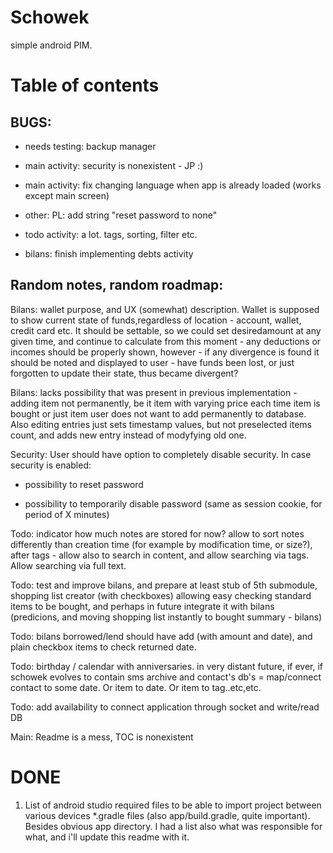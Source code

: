 Schowek
=======

simple android PIM.


# Table of contents


BUGS:
-----

- needs testing: backup manager

- main activity: security is nonexistent - JP :)

- main activity: fix changing language when app is already loaded (works except main screen)

- other: PL: add string "reset password to none"

- todo activity: a lot. tags, sorting, filter etc.

- bilans: finish implementing debts activity


Random notes, random roadmap:
-----------------------------

Bilans: wallet purpose, and UX (somewhat) description. Wallet is supposed to show current state of funds,regardless of location - account, wallet, credit card etc. It should be settable, so we could set desiredamount at any given time, and continue to calculate from this moment - any deductions or incomes should be properly shown, however - if any divergence is found it should be noted and displayed to user - have funds been lost, or just forgotten to update their state, thus became divergent?

Bilans: lacks possibility that was present in previous implementation - adding item not permanently, be it item with varying price each time item is bought or just item user does not want to add permanently to database. Also editing entries just sets timestamp values, but not preselected items count, and adds new entry instead of modyfying old one.

Security: User should have option to completely disable security. In case security is enabled:

 - possibility to reset password
 
 - possibility to temporarily disable password (same as session cookie, for period of X minutes)

Todo: indicator how much notes are stored for now? allow to sort notes differently than creation time (for example by modification time, or size?), after tags - allow also to search in content, and allow searching via tags. Allow searching via full text.

Todo: test and improve bilans, and prepare at least stub of 5th submodule, shopping list creator (with checkboxes) allowing easy checking standard items to be bought, and perhaps in future integrate it with bilans (predicions, and moving shopping list instantly to bought summary - bilans)

Todo: bilans borrowed/lend should have add (with amount and date), and plain checkbox items to check returned date. 

Todo: birthday / calendar with anniversaries. in very distant future, if ever, if schowek evolves to contain sms archive and contact's db's = map/connect contact to some date. Or item to date. Or item to tag..etc,etc.

Todo: add availability to connect application through socket and write/read DB

Main: Readme is a mess, TOC is nonexistent


# DONE

1. List of android studio required files to be able to import project between various devices
*.gradle files (also app/build.gradle, quite important). Besides obvious app directory. I had a list also what was responsible for what, and i'll update this readme with it.
